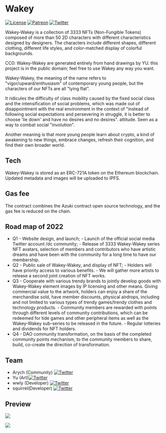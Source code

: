 
# Wakey 

[![License](https://img.shields.io/badge/license-CC0-blue.svg)](https://github.com/sparklinlabs/superpowers-asset-packs/blob/master/LICENSE.txt)
[![Patreon](https://img.shields.io/badge/patreon-support%20us-brightgreen.svg)](https://wakey.space)
[![Twitter](https://img.shields.io/twitter/follow/wakey_Space.svg?style=social)](https://twitter.com/wakey_Space)

Wakey-Wakey is a collection of 3333 NFTs (Non-Fungible Tokens) composed of more than 50 2D characters with different characteristics designed by designers. The characters include different shapes, different clothing, different life styles, and color-matched display of colorful backgrounds.

CC0: Wakey-Wakey are generated entirely from hand drawings by YU. this project is in the public domain; feel free to use Wakey any way you want.

Wakey-Wakey, the meaning of the name refers to "vigor/upward/enthusiasm" of contemporary young people, but the characters of our NFTs are all "lying flat".

It ridicules the difficulty of class mobility caused by the fixed social class and the intensification of social problems, which was made out of disappointment with the real environment in the context of "instead of following social expectations and persevering in struggle, it is better to choose 'lie down' and have no desires and no desires". attitude. Seen as a way to combat social "involution".

Another meaning is that more young people learn about crypto, a kind of awakening to new things, embrace changes, refresh their cognition, and find their own broader world.

## Tech

Wakey-Wakey is stored as an ERC-721A token on the Ethereum blockchain. Updated metadata and images will be uploaded to IPFS.

## Gas fee

The contract combines the Azuki contract open source technology, and the gas fee is reduced on the chain.

## Road map of 2022
* Q1 - Website design, and launch; - Launch of the official social media Twitter account /dc community; - Release of 3333 Wakey-Wakey series NFT avatars, selection of members and contributors who have artistic dreams and have been with the community for a long time to have our membership.
* Q2 - Public sale of Wakey-Wakey, and display of NFT; - Holders will have priority access to various benefits. - We will gather more artists to release a second joint creation of NFT works.
* Q3 - Cooperate with various trendy brands to jointly develop goods with Wakey-Wakey element images by IP licensing and other means. Giving commercial value to the artwork, holders can enjoy a share of the merchandise sold, have member discounts, physical airdrops, including and not limited to various types of trendy games/trendy clothes and technology products. - Community members are rewarded with points through different levels of community contributions, which can be redeemed for tide games and other peripheral items as well as the Wakey-Wakey sub-series to be released in the future. - Regular lotteries and dividends for NFT holders.
* Q4 - DAO community transformation, on the basis of the completed community points mechanism, to the community members to share, build, co-create the direction of transformation.

## Team
* Arych (Community) [![Twitter](https://img.shields.io/twitter/follow/arych_kun.svg?style=social)](https://twitter.com/arych_kun)
* Yu (Art)[![Twitter](https://img.shields.io/twitter/follow/EeeRoxanne.svg?style=social)](https://twitter.com/EeeRoxanne)
* wwly (Developer) [![Twitter](https://img.shields.io/twitter/follow/wwly_holder.svg?style=social)](https://twitter.com/wwly_holder)
* squirrel(Developer) [![Twitter](https://img.shields.io/twitter/follow/lakesquirrel.svg?style=social)](https://twitter.com/lakesquirrel)

## Preview

[![](https://pbs.twimg.com/profile_banners/1496734806234722304/1646546153/1500x500)](https://pbs.twimg.com/profile_banners/1496734806234722304/1646546153/1500x500)

[![](https://pbs.twimg.com/profile_banners/1364127534619578375/1646935624/1500x500)](https://pbs.twimg.com/profile_banners/1364127534619578375/1646935624/1500x500)
